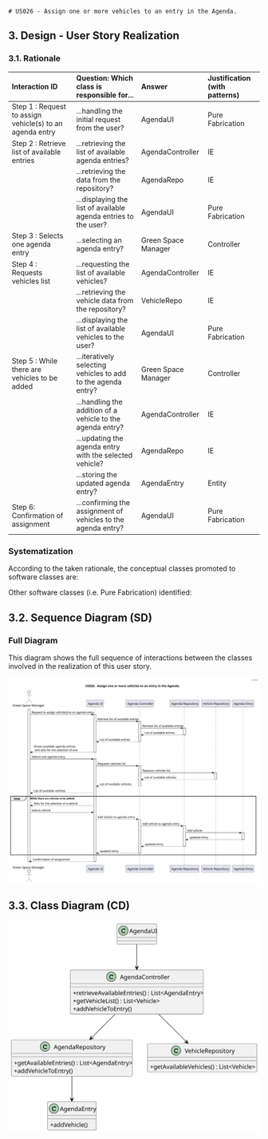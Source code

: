 `# US026 - Assign one or more vehicles to an entry in the Agenda.
`
## 3. Design - User Story Realization 

### 3.1. Rationale


| Interaction ID                                            | Question: Which class is responsible for...                                                  | Answer                       | Justification (with patterns) |
|:----------------------------------------------------------|:---------------------------------------------------------------------------------------------|:-----------------------------|:------------------------------|
| Step 1 : Request to assign vehicle(s) to an agenda entry	 | ...handling the initial request from the user?                                               | AgendaUI                     | Pure Fabrication              |
| Step 2 : Retrieve list of available entries               | ...retrieving the list of available agenda entries?                                          | AgendaController             | IE                            |
|                                                           | 	...retrieving the data from the repository?					                                            | AgendaRepo                   | IE                            |
|                                                           | ...displaying the list of available agenda entries to the user?                              | AgendaUI                     | Pure Fabrication              |
| Step 3 : Selects one agenda entry                         | ...selecting an agenda entry?                                                                | Green Space Manager          | Controller                    |
| Step 4 : Requests vehicles list                           | ...requesting the list of available vehicles?                                                | AgendaController             | IE                            |
|                                                           | ...retrieving the vehicle data from the repository?                                          | VehicleRepo                  | IE                            |
|                                                           | ...displaying the list of available vehicles to the user?                                    | AgendaUI                     | Pure Fabrication              |
| Step 5 : While there are vehicles to be added             | ...iteratively selecting vehicles to add to the agenda entry?                                | Green Space Manager          | Controller                    |
|                                                           | ...handling the addition of a vehicle to the agenda entry?                                   | AgendaController             | IE                            |
|                                                           | ...updating the agenda entry with the selected vehicle?                                      | AgendaRepo                   | IE                            |
|                                                           | ...storing the updated agenda entry?                                                         | AgendaEntry                  | Entity                        |
| Step 6: Confirmation of assignment                        | ...confirming the assignment of vehicles to the agenda entry?                                | AgendaUI                     | Pure Fabrication              |

### Systematization ##

According to the taken rationale, the conceptual classes promoted to software classes are: 



Other software classes (i.e. Pure Fabrication) identified: 




## 3.2. Sequence Diagram (SD)



### Full Diagram

This diagram shows the full sequence of interactions between the classes involved in the realization of this user story.

![Sequence Diagram - Full](svg/us026-sequence-diagram-full.svg)


## 3.3. Class Diagram (CD)

![Class Diagram](svg/us026-class-diagram.svg)